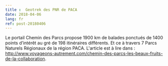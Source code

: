 ```yaml
---
title :  Geotrek des PNR de PACA
date: 2018-04-06
lang: fr
ref: post-20180406
---
```


Le portail Chemin des Parcs propose 1900 km de balades ponctués de 1400 points d’intérêt au gré de 198 itinéraires différents. Et ce à travers 7 Parcs Naturels Régionaux de la région PACA.
L'article est à lire dans : <a href="http://www.voyageons-autrement.com/chemin-des-parcs-les-beaux-fruits-de-la-collaboration" target="_blank">http://www.voyageons-autrement.com/chemin-des-parcs-les-beaux-fruits-de-la-collaboration</a>.

